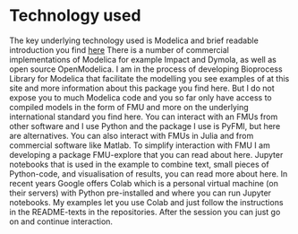 # Technology used

The key underlying technology used is Modelica and brief readable introduction you find
[here](https://marcobonvini.com/modelica/2020/06/29/all-about-modelica.htmlhttps://marcobonvini.com/modelica/2020/06/29/all-about-modelica.html) 
There is a number of commercial implementations of Modelica for example Impact  and Dymola, as well as  open source OpenModelica.
I am in the process of developing  Bioprocess Library for Modelica that facilitate the modelling you see examples of at this site and more information about this package you find here. But I do not expose you to much Modelica code and you so far only have access to compiled models in the form of  FMU and more on the underlying international standard you find here.  You can interact with an FMUs from other software and I use Python and the package I use is PyFMI, but here are alternatives. You can also interact with FMUs in Julia and from commercial software like Matlab. To simplify interaction with FMU I am developing a package FMU-explore that you can read about here.  Jupyter notebooks that is used in the example to combine text, small pieces of Python-code, and visualisation of results, you can read more about here. In recent years Google offers Colab which is a personal virtual  machine (on their servers) with Python pre-installed and where  you can run Jupyter notebooks. My examples let you use Colab and just follow the instructions in the README-texts in the repositories. After the session you can just go on and continue interaction.









